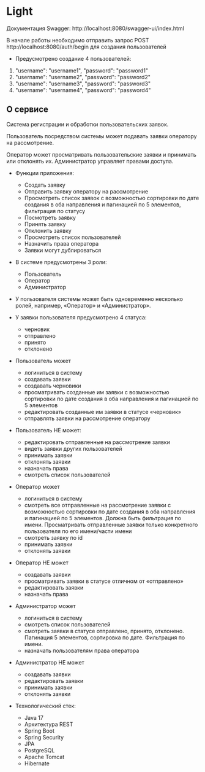 Light
=======

Документация Swagger: http://localhost:8080/swagger-ui/index.html

В начале работы необходимо отправить запрос POST http://localhost:8080/auth/begin для создания пользователей
   - Предусмотрено создание 4 пользователей:
   1. "username": "username1",
      "password": "password1"
   2. "username": "username2",
      "password": "password2"
   3. "username": "username3",
      "password": "password3"
   4. "username": "username4",
      "password": "password4"

##    О сервисе  

Cистема регистрации и обработки пользовательских заявок.

Пользователь посредством системы может подавать заявки оператору на рассмотрение.

Оператор может просматривать пользовательские заявки и принимать или отклонять их.
Администратор управляет правами доступа.

- Функции приложения:
   - Создать заявку
   - Отправить заявку оператору на рассмотрение
   - Просмотреть список заявок с возможностью сортировки по дате создания в оба направления и пагинацией по 5 элементов, фильтрация по статусу
   - Посмотреть заявку
   - Принять заявку
   - Отклонить заявку
   - Просмотреть список пользователей
   - Назначить права оператора
   - Заявки могут дублироваться

- В системе предусмотрены 3 роли:
   - Пользователь
   - Оператор
   - Администратор

- У пользователя системы может быть одновременно несколько ролей, например,
«Оператор» и «Администратор».

- У заявки пользователя предусмотрено 4 статуса:
   - черновик
   - отправлено
   - принято
   - отклонено

- Пользователь может
   - логиниться в систему
   - создавать заявки
   - создавать черновики
   - просматривать созданные им заявки с возможностью сортировки по дате создания в оба направления и пагинацией по 5 элементов
   - редактировать созданные им заявки в статусе «черновик»
   - отправлять заявки на рассмотрение оператору

- Пользователь НЕ может:
   - редактировать отправленные на рассмотрение заявки
   - видеть заявки других пользователей
   - принимать заявки
   - отклонять заявки
   - назначать права
   - смотреть список пользователей

- Оператор может
   - логиниться в систему
   - смотреть все отправленные на рассмотрение заявки с возможностью сортировки по дате создания в оба направления и пагинацией по 5 элементов. Должна быть фильтрация по имени. Просматривать отправленные заявки только конкретного пользователя по его имени/части имени
   - смотреть заявку по id
   - принимать заявки
   - отклонять заявки

- Оператор НЕ может
   - создавать заявки
   - просматривать заявки в статусе отличном от «отправлено»
   - редактировать заявки
   - назначать права

- Администратор может
   - логиниться в систему
   - смотреть список пользователей
   - смотреть заявки в статусе отправлено, принято, отклонено. Пагинация 5 элементов, сортировка по дате. Фильтрация по имени.
   - назначать пользователям права оператора

- Администратор НЕ может
   - создавать заявки
   - редактировать заявки
   - принимать заявки
   - отклонять заявки


- Технологический стек:
   - Java 17
   - Архитектура REST
   - Spring Boot
   - Spring Security
   - JPA
   - PostgreSQL
   - Apache Tomcat
   - Hibernate
